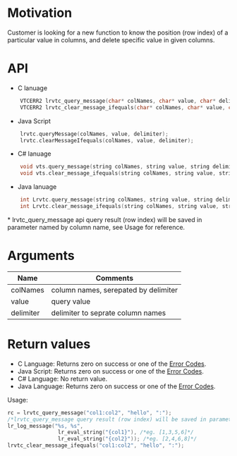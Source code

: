 # Motivation
Customer is looking for a new function to know the position (row index) of a particular value in columns, and delete specific value in given columns.


# API 

- C lanuage
```c
    VTCERR2 lrvtc_query_message(char* colNames, char* value, char* delimiter);
    VTCERR2 lrvtc_clear_message_ifequals(char* colNames, char* value, char* delimiter);
```
- Java Script
```c
    lrvtc.queryMessage(colNames, value, delimiter);
    lrvtc.clearMessageIfequals(colNames, value, delimiter);
```
- C# lanuage
```c
    void vts.query_message(string colNames, string value, string delimiter);
    void vts.clear_message_ifequals(string colNames, string value, string delimiter);
```
- Java lanuage
```c
    int Lrvtc.query_message(string colNames, string value, string delimiter);
    int Lrvtc.clear_message_ifequals(string colNames, string value, string delimiter);
```
\* lrvtc_query_message api query result (row index) will be saved in parameter named by column name, see Usage for reference.


# Arguments
|Name|Comments|
|----|-----|
|colNames| column names, serepated by delimiter|
|value | query value |
|delimiter| delimiter to seprate column names |


# Return values
- C Language:   Returns zero on success or one of the [Error Codes](https://admhelp.microfocus.com/lr/en/12.56-12.57/help/function_reference/Content/FuncRef/VTS/etc/lrFr_VTCERR.htm).
- Java Script: Returns zero on success or one of the [Error Codes](https://admhelp.microfocus.com/lr/en/12.56-12.57/help/function_reference/Content/FuncRef/VTS/etc/lrFr_VTCERR.htm).
- C# Language:  No return value.
- Java Language:   Returns zero on success or one of the [Error Codes](https://admhelp.microfocus.com/lr/en/12.56-12.57/help/function_reference/Content/FuncRef/VTS/etc/lrFr_VTCERR.htm).


Usage:
```c
rc = lrvtc_query_message("col1:col2", "hello", ":");
/*lrvtc_query_message query result (row index) will be saved in parameter {col1} and {col2} */
lr_log_message("%s, %s",
                lr_eval_string("{col1}"), /*eg. [1,3,5,6]*/
                lr_eval_string("{col2}")); /*eg. [2,4,6,8]*/
lrvtc_clear_message_ifequals("col1:col2", "hello", ":");

```

